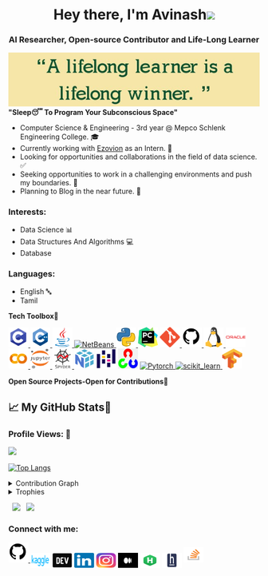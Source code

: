 <h1 align="center"> Hey there, I'm Avinash<img src="https://raw.githubusercontent.com/MartinHeinz/MartinHeinz/master/wave.gif" width="30px"></h1>

<h3 align="center">AI Researcher, Open-source Contributor and Life-Long Learner</h3>

<img src="Images/life long learner quotes.jpg" alt="Life Long Learner">
<b> "Sleep😴 To Program Your Subconscious Space"</b>

<p>
  
- Computer Science & Engineering - 3rd year @ Mepco Schlenk Engineering College. 🎓
- Currently working with <a href="https://ezovion.com/" target="_black">Ezovion</a> as an Intern. 🏥
- Looking for opportunities and collaborations in the field of data science. ✅
- Seeking opportunities to work in a challenging environments and push my boundaries. 💪
- Planning to Blog in the near future. 📝
</p>

<h3 align="left">Interests:</h3>

- Data Science 📊
- Data Structures And Algorithms 💻
- Database 

<h3 align="left">Languages:</h3>

- English 🔤
- Tamil


**Tech Toolbox🧰**<br>
<p align="left">
<a href="https://www.cprogramming.com/" target="_blank"> <img src="Images/C.png" alt="c" width="40" height="40"/> </a>
<a href="https://isocpp.org/std/the-standard" target="_blank"> <img src="Images/C++.png" alt="C++" width="40" height="40"/> </a>
<a href="https://www.java.com" target="_blank"> <img src="https://raw.githubusercontent.com/devicons/devicon/master/icons/java/java-original.svg" alt="Java" width="40" height="40"/> </a>
<a href="https://netbeans.apache.org/" target="_blank"> <img src="http://fc07.deviantart.net/fs70/f/2014/014/f/b/netbeans_ide_modern_ui___metro_tile_icon_by_deuterianus-d726qjv.png" alt="NetBeans" width="40" height="40"/> </a>  
<a href="https://www.python.org" target="_blank"> <img src="Images/Python.png" alt="Python" width="40" height="40"/> </a>
<a href="https://www.jetbrains.com/pycharm/" target="_blank"> <img src="Images/Pycharm.png" alt="Pycharm" width="40" height="40"/></a>
<a href="https://git-scm.com/" target="_blank"> <img src="Images/Git.png" alt="Git" width="40" height="40"/> </a>
<a href="https://github.com/" target="_blank"> <img src="Images/Github.png" alt="GitHub" width="40" height="40"/>
<a href="https://www.linux.org/" target="_blank"> <img src="Images/Linux.png" alt="linux" width="40" height="40"/> </a>
<a href="https://www.oracle.com/" target="_blank"> <img src="https://raw.githubusercontent.com/devicons/devicon/master/icons/oracle/oracle-original.svg" alt="oracle" width="40" height="40"/> </a>
<a href="https://colab.research.google.com/notebooks/" target="_blank"> <img src="Images/Colab.png" alt="Google Colab" width="40" height="40"/> </a>
<a href="https://jupyter.org/" target="_blank"> <img src="Images/Jupyter.png" alt="Jupyter" width="40" height="40"/> </a>
<a href="https://docs.anaconda.com/anaconda/user-guide/tasks/integration/spyder/#:~:text=Spyder%2C%20the%20Scientific%20Python%20Development,%2C%20debugging%2C%20and%20introspection%20features.&text=Spyder%20is%20also%20pre%2Dinstalled,which%20is%20included%20in%20Anaconda." target="_blank"> <img src="Images/Spyder_logo.svg.png" alt="Spyder" width="40" height="40"/> </a>
<a href="https://numpy.org/" target="_blank"> <img src="Images/Numpy.png" alt="Numpy" width="40" height="40"/></a>
<a href="https://pandas.pydata.org/" target="_blank"> <img src="Images/Pandas.png" alt="Pandas" width="40" height="40"/></a>
<a href="https://opencv.org/" target="_blank"> <img src="Images/OpenCV.jpg" alt="OpenCV" width="40" height="40"/></a>
<a href="https://pytorch.org/" target="_blank"> <img src="https://www.vectorlogo.zone/logos/pytorch/pytorch-icon.svg" alt="Pytorch" width="40" height="40"/> </a>
<a href="https://scikit-learn.org/" target="_blank"> <img src="https://upload.wikimedia.org/wikipedia/commons/0/05/Scikit_learn_logo_small.svg" alt="scikit_learn" width="40" height="40"/> </a>
<a href="https://www.tensorflow.org" target="_blank"> <img src="Images/TensorFlow.png" alt="tensorflow" width="40" height="40"/> </a>
  
**Open Source Projects-Open for Contributions🥇**<br>
  
## &#x1f4c8; My GitHub Stats🎯
 
<h3 align="left">Profile Views: 🧐</h3>
<img width="20%" src="https://profile-counter.glitch.me/%7BGitHub-Profile%7D/count.svg" /> 

[![Top Langs](https://github-readme-stats.vercel.app/api/top-langs/?username=avinash-218&theme=chartreuse-dark)](https://github.com/anuraghazra/github-readme-stats)
  
<details><summary>Contribution Graph</summary>
<p align="left">
<img width="90%" src="https://activity-graph.herokuapp.com/graph?username=avinash-218&theme=chartreuse-dark&no-frame=true" /></p>
</details>

  
<details><summary>Trophies</summary>
<p align="left">
<img width=900 src="https://github-profile-trophy.vercel.app/?username=avinash-218&column=7&theme=gruvbox&no-frame=true"/>
</details>
  

<p align="left">
  <img width="48%" src="https://github-readme-stats.vercel.app/api?username=avinash-218&show_icons=true&theme=chartreuse-dark&count_private=true&include_all_commits=true" /> 
  <img width="48%" src="https://github-readme-streak-stats.herokuapp.com/?user=avinash-218&theme=chartreuse-dark" />
</p>  

<h3 align="left">Connect with me:</h3>
<p align="left">
<a href="https://github.com/" target="_blank"> <img src="Images/Github.png" alt="GitHub" width="40" height="40"/>
<a href="https://www.kaggle.com/ravinash218"target="blank"><img align="center" src="Images/kaggle-logo-transparent-300.png" alt="Kaggle" height="30" width="40" /></a>
<a href="https://dev.to/avinash218" target="blank"><img align="center" src="Images/dev.jpg" alt="Dev" height="30" width="40" /></a>
<a href="http://www.linkedin.com/in/avinash-r-2113741b1" target="blank"><img align="center" src="Images/LinkedIn_logo_initials.png" alt="LinkedIn" height="30" width="40" /></a>
<a href="https://www.instagram.com/_ravinash/" target="blank"><img align="center" src="Images/Instagram_logo_2016.svg.png" alt="Instagram" height="30" width="40" /></a>
<a href="https://medium.com/@ravinash218" target="blank"><img align="center" src="Images/medium.jpg" alt="Medium" height="30" width="40" /></a>
<a href="https://www.hackerrank.com/ravinash21801" target="blank"><img align="center" src="Images/HR.png" alt="Hacker Rank" height="30" width="40" /></a>
<a href="https://www.hackerearth.com/@ravinash218" target="blank"><img align="center" src="Images/hackerearth.png" alt="Hacker Earth" height="30" width="40" /></a>
<a href="https://stackoverflow.com/users/11452026/avinash?tab=profile" target="blank"><img src="Images/Stack_Overflow_icon.svg.png" alt="Stack Overflow" height="30" width="40"></a>
</p>
